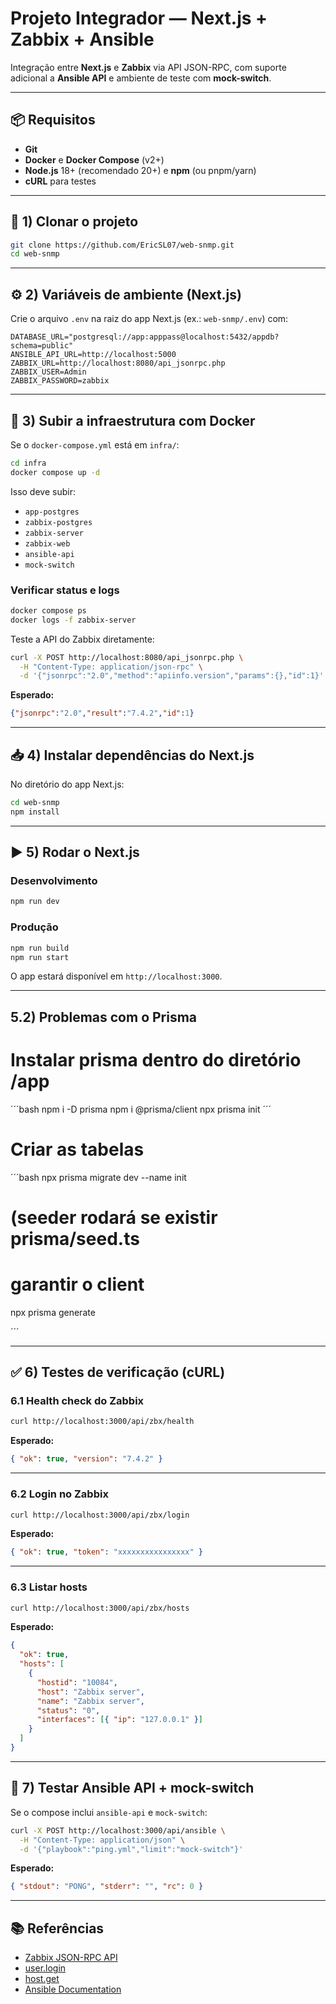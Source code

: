 # Projeto Integrador — Next.js + Zabbix + Ansible

Integração entre **Next.js** e **Zabbix** via API JSON-RPC, com suporte adicional a **Ansible API** e ambiente de teste com **mock-switch**.  

---

## 📦 Requisitos

- **Git**
- **Docker** e **Docker Compose** (v2+)
- **Node.js** 18+ (recomendado 20+) e **npm** (ou pnpm/yarn)
- **cURL** para testes

---

## 🚀 1) Clonar o projeto

```bash
git clone https://github.com/EricSL07/web-snmp.git
cd web-snmp
````

---

## ⚙️ 2) Variáveis de ambiente (Next.js)

Crie o arquivo `.env` na raiz do app Next.js (ex.: `web-snmp/.env`) com:

```env
DATABASE_URL="postgresql://app:apppass@localhost:5432/appdb?schema=public"
ANSIBLE_API_URL=http://localhost:5000
ZABBIX_URL=http://localhost:8080/api_jsonrpc.php
ZABBIX_USER=Admin
ZABBIX_PASSWORD=zabbix

```

---

## 🐳 3) Subir a infraestrutura com Docker

Se o `docker-compose.yml` está em `infra/`:

```bash
cd infra
docker compose up -d
```

Isso deve subir:

* `app-postgres` 
* `zabbix-postgres`
* `zabbix-server`
* `zabbix-web` 
* `ansible-api` 
* `mock-switch` 

### Verificar status e logs

```bash
docker compose ps
docker logs -f zabbix-server
```

Teste a API do Zabbix diretamente:

```bash
curl -X POST http://localhost:8080/api_jsonrpc.php \
  -H "Content-Type: application/json-rpc" \
  -d '{"jsonrpc":"2.0","method":"apiinfo.version","params":{},"id":1}'
```

**Esperado:**

```json
{"jsonrpc":"2.0","result":"7.4.2","id":1}
```

---

## 📥 4) Instalar dependências do Next.js

No diretório do app Next.js:

```bash
cd web-snmp
npm install
```

---

## ▶️ 5) Rodar o Next.js

### Desenvolvimento

```bash
npm run dev
```

### Produção

```bash
npm run build
npm run start
```

O app estará disponível em `http://localhost:3000`.

---
## 5.2) Problemas com o Prisma
# Instalar prisma dentro do diretório /app
´´´bash
npm i -D prisma
npm i @prisma/client
npx prisma init
´´´

# Criar as tabelas
´´´bash
npx prisma migrate dev --name init
# (seeder rodará se existir prisma/seed.ts

# garantir o client
npx prisma generate

´´´

---
## ✅ 6) Testes de verificação (cURL)

### 6.1 Health check do Zabbix

```bash
curl http://localhost:3000/api/zbx/health
```

**Esperado:**

```json
{ "ok": true, "version": "7.4.2" }
```

---

### 6.2 Login no Zabbix

```bash
curl http://localhost:3000/api/zbx/login
```

**Esperado:**

```json
{ "ok": true, "token": "xxxxxxxxxxxxxxxx" }
```

---

### 6.3 Listar hosts

```bash
curl http://localhost:3000/api/zbx/hosts
```

**Esperado:**

```json
{
  "ok": true,
  "hosts": [
    {
      "hostid": "10084",
      "host": "Zabbix server",
      "name": "Zabbix server",
      "status": "0",
      "interfaces": [{ "ip": "127.0.0.1" }]
    }
  ]
}
```

---

## 🔧 7) Testar Ansible API + mock-switch

Se o compose inclui `ansible-api` e `mock-switch`:

```bash
curl -X POST http://localhost:3000/api/ansible \
  -H "Content-Type: application/json" \
  -d '{"playbook":"ping.yml","limit":"mock-switch"}'
```

**Esperado:**

```json
{ "stdout": "PONG", "stderr": "", "rc": 0 }
```

---

## 📚 Referências

* [Zabbix JSON-RPC API](https://www.zabbix.com/documentation/current/en/manual/api)
* [user.login](https://www.zabbix.com/documentation/current/en/manual/api/reference/user/login)
* [host.get](https://www.zabbix.com/documentation/current/en/manual/api/reference/host/get)
* [Ansible Documentation](https://docs.ansible.com/)

